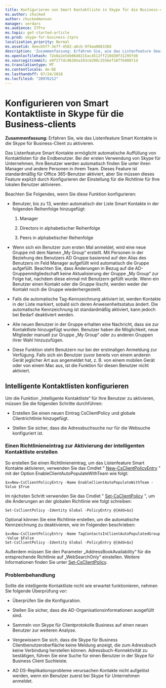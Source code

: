 ```yaml
---
title: Konfigurieren von Smart Kontaktliste in Skype für die Business-clients
ms.author: chucked
author: chuckedmonson
manager: serdars
ms.audience: ITPro
ms.topic: get-started-article
ms.prod: skype-for-business-itpro
localization_priority: Normal
ms.assetid: 4eecb5f7-3ef7-4582-a6cb-9f4aa068338d
description: 'Zusammenfassung: Erfahren Sie, wie das Listenfeature Smart Kontakte in die Skype für Business-Client zu aktivieren.'
ms.openlocfilehash: 72e8a2e5eb0640215ac4512ff210d30f31295fd8
ms.sourcegitcommit: e9f277dc96265a193c6298c3556ef16ff640071d
ms.translationtype: MT
ms.contentlocale: de-DE
ms.lasthandoff: 07/24/2018
ms.locfileid: "20976212"
---
```

# <a name="configure-smart-contacts-list-in-skype-for-business-clients"></a>Konfigurieren von Smart Kontaktliste in Skype für die Business-clients
 
**Zusammenfassung:** Erfahren Sie, wie das Listenfeature Smart Kontakte in die Skype für Business-Client zu aktivieren.
  
Das Listenfeature Smart Kontakte ermöglicht automatische Auffüllung von Kontaktlisten für die Endbenutzer. Bei der ersten Verwendung von Skype für Unternehmen, Ihre Benutzer werden automatisch finden Sie unter ihren Manager und andere Personen in ihrem Team. Dieses Feature ist standardmäßig für Office 365-Benutzer aktiviert, aber Sie müssen dieses Feature explizit durch Konfigurieren der Einstellung für die Richtlinie für Ihre lokalen Benutzer aktivieren.
  
Beachten Sie Folgendes, wenn Sie diese Funktion konfigurieren:
  
- Benutzer, bis zu 13, werden automatisch der Liste Smart Kontakte in der folgenden Reihenfolge hinzugefügt:
    
  1. Manager
    
  2. Directors in alphabetischer Reihenfolge
    
  3. Peers in alphabetischer Reihenfolge
    
- Wenn sich ein Benutzer zum ersten Mal anmeldet, wird eine neue Gruppe mit dem Namen „My Group“ erstellt. Mit Personen in der Beziehung des Benutzers AD Gruppe basierend auf den Alias des Benutzers im Feld Manager aufgefüllt wird automatisch die Gruppe aufgefüllt. Beachten Sie, dass Änderungen in Bezug auf die AD-Gruppenmitgliedschaft keine Aktualisierung der Gruppe „My Group“ zur Folge hat, nachdem diese einmal mit Benutzern gefüllt wurde. Wenn ein Benutzer einen Kontakt oder die Gruppe löscht, werden weder der Kontakt noch die Gruppe wiederhergestellt. 
    
- Falls die automatische Tag-Kennzeichnung aktiviert ist, werden Kontakte in der Liste markiert, sobald sich deren Anwesenheitsstatus ändert. Die automatische Kennzeichnung ist standardmäßig aktiviert, kann jedoch bei Bedarf deaktiviert werden. 
    
- Alle neuen Benutzer in der Gruppe erhalten eine Nachricht, dass sie zur Kontaktliste hinzugefügt wurden. Benutzer haben die Möglichkeit, neue Mitglieder manuell zur Gruppe „My Group“ oder zu anderen Gruppen ihrer Wahl hinzuzufügen.
    
- Diese Funktion steht Benutzern nur bei der erstmaligen Anmeldung zur Verfügung. Falls sich ein Benutzer zuvor bereits von einem anderen Gerät jeglicher Art aus angemeldet hat, z. B. von einem mobilen Gerät oder von einem Mac aus, ist die Funktion für diesen Benutzer nicht aktiviert.
    
## <a name="configure-smart-contacts-list"></a>Intelligente Kontaktlisten konfigurieren

Um die Funktion „Intelligente Kontaktliste“ für Ihre Benutzer zu aktivieren, müssen Sie die folgenden Schritte durchführen: 
  
- Erstellen Sie einen neuen Eintrag CsClientPolicy und globale Clientrichtlinie hinzugefügt. 
    
- Stellen Sie sicher, dass die Adressbuchsuche nur für die Websuche konfiguriert ist.
    
### <a name="create-a-policy-entry-to-enable-smart-contacts-list"></a>Einen Richtlinieneintrag zur Aktivierung der intelligenten Kontaktliste erstellen

So erstellen Sie einen Richtlinieneintrag, um das Listenfeature Smart Kontakte aktivieren, verwenden Sie das Cmdlet " [New-CsClientPolicyEntry](https://docs.microsoft.com/powershell/module/skype/new-csclientpolicyentry?view=skype-ps) " mit der Option EnableClientAutoPopulateWithTeam wie folgt:
  
```
$x=New-CsClientPolicyEntry -Name EnableClientAutoPopulateWithTeam -Value $True
```

Im nächsten Schritt verwenden Sie das Cmdlet " [Set-CsClientPolicy](https://docs.microsoft.com/powershell/module/skype/set-csclientpolicy?view=skype-ps) ", um die Änderungen an der globalen Richtlinie wie folgt schreiben:
  
```
Set-CsClientPolicy -Identity Global -PolicyEntry @{Add=$x}
```

Optional können Sie eine Richtlinie erstellen, um die automatische Kennzeichnung zu deaktivieren, wie im Folgenden beschrieben:
  
```
$x=New-CsClientPolicyEntry -Name TagContactsInClientAutoPopulatedGroup -Value $False
Set-CsClientPolicy -Identity Global -PolicyEntry @{Add=$x}

```

Außerdem müssen Sie den Parameter „AddressBookAvailability“ für die entsprechende Richtlinie auf „WebSearchOnly“ einstellen. Weitere Informationen finden Sie unter [Set-CsClientPolicy](https://docs.microsoft.com/powershell/module/skype/set-csclientpolicy?view=skype-ps). 
  
### <a name="troubleshoot"></a>Problembehandlung

Sollte die intelligente Kontaktliste nicht wie erwartet funktionieren, nehmen Sie folgende Überprüfung vor:
  
- Überprüfen Sie die Konfiguration. 
    
- Stellen Sie sicher, dass die AD-Organisationsinformationen ausgefüllt sind.
    
- Sammeln von Skype für Clientprotokolle Business auf einen neuen Benutzer zur weiteren Analyse.
    
- Vergewissern Sie sich, dass die Skype für Business Clientbenutzeroberfläche keine Meldung anzeigt, die zum Adressbuch keine Verbindung herstellen können. Adressbuch-Konnektivität zu bestätigen, führen Sie eine Suche für einen Benutzer in der Skype für Business Client Suchleiste.
    
- AD DS-Replikationsprobleme verursachen Kontakte nicht aufgelöst werden, wenn ein Benutzer zuerst bei Skype für Unternehmen anmeldet.
    


